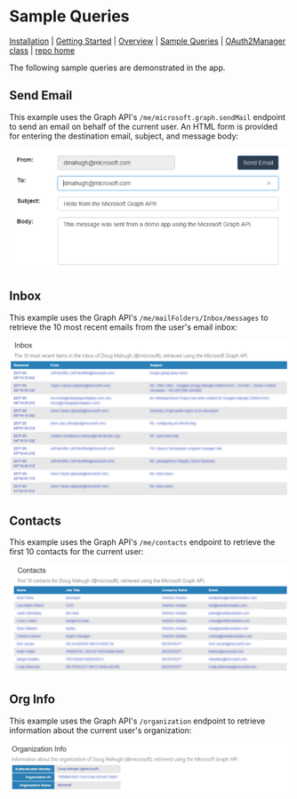 # Sample Queries

[Installation](../Installation/readme.md) | [Getting Started](../GettingStarted/readme.md) | [Overview](../Overview/readme.md) | [Sample Queries](../SampleQueries/readme.md) | [OAuth2Manager class](../OAuth2Manager/readme.md) | [repo home](https://github.com/dmahugh/bottle-msgraph)

The following sample queries are demonstrated in the app.

## Send Email

This example uses the Graph API's ```/me/microsoft.graph.sendMail``` endpoint to send an email on behalf of the current user. An HTML form is provided for entering the destination email, subject, and message body:

![sendmail](../images/sendmail.png)

## Inbox

This example uses the Graph API's ```/me/mailFolders/Inbox/messages``` to retrieve the 10 most recent emails from the user's email inbox:

![inbox](../images/inbox.jpg)

## Contacts

This example uses the Graph API's ```/me/contacts``` endpoint to retrieve the first 10 contacts for the current user:

![contacts](../images/contacts.jpg)

## Org Info

This example uses the Graph API's ```/organization``` endpoint to retrieve information about the current user's organization:

![orginfo](../images/orginfo.jpg)
